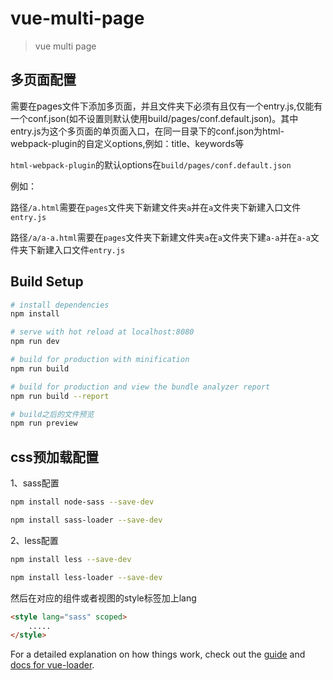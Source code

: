# vue-multi-page

> vue multi page

## 多页面配置

需要在pages文件下添加多页面，并且文件夹下必须有且仅有一个entry.js,仅能有一个conf.json(如不设置则默认使用build/pages/conf.default.json)。其中entry.js为这个多页面的单页面入口，在同一目录下的conf.json为html-webpack-plugin的自定义options,例如：title、keywords等

```html-webpack-plugin```的默认options在```build/pages/conf.default.json```

例如：

路径```/a.html```需要在```pages```文件夹下新建文件夹```a```并在```a```文件夹下新建入口文件```entry.js```

路径```/a/a-a.html```需要在```pages```文件夹下新建文件夹```a```在```a```文件夹下建```a-a```并在```a-a```文件夹下新建入口文件```entry.js```


## Build Setup

``` bash
# install dependencies
npm install

# serve with hot reload at localhost:8080
npm run dev

# build for production with minification
npm run build

# build for production and view the bundle analyzer report
npm run build --report

# build之后的文件预览
npm run preview

```

## css预加载配置

1、sass配置

``` bash
npm install node-sass --save-dev

npm install sass-loader --save-dev
```

2、less配置

``` bash
npm install less --save-dev

npm install less-loader --save-dev
```

然后在对应的组件或者视图的style标签加上lang

``` html
<style lang="sass" scoped>
    .....
</style>
```


For a detailed explanation on how things work, check out the [guide](http://vuejs-templates.github.io/webpack/) and [docs for vue-loader](http://vuejs.github.io/vue-loader).
